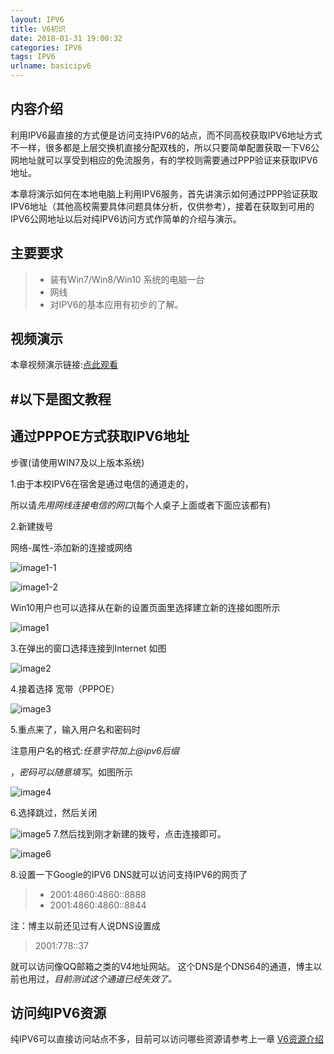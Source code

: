 ```yaml
---
layout: IPV6
title: V6初识
date: 2018-01-31 19:00:32
categories: IPV6
tags: IPV6
urlname: basicipv6
---
```

## 内容介绍
利用IPV6最直接的方式便是访问支持IPV6的站点，而不同高校获取IPV6地址方式不一样，很多都是上层交换机直接分配双栈的，所以只要简单配置获取一下V6公网地址就可以享受到相应的免流服务，有的学校则需要通过PPP验证来获取IPV6地址。

本章将演示如何在本地电脑上利用IPV6服务，首先讲演示如何通过PPP验证获取IPV6地址（其他高校需要具体问题具体分析，仅供参考），接着在获取到可用的IPV6公网地址以后对纯IPV6访问方式作简单的介绍与演示。

## 主要要求
> - 装有Win7/Win8/Win10 系统的电脑一台
> - 网线
> - 对IPV6的基本应用有初步的了解。

## 视频演示
本章视频演示链接:[点此观看](https://youtu.be/P9CM4CA9kJg)

#以下是图文教程
---

## 通过PPPOE方式获取IPV6地址

步骤(请使用WIN7及以上版本系统)

1.由于本校IPV6在宿舍是通过电信的通道走的，

所以请*先用网线连接电信的网口*(每个人桌子上面或者下面应该都有)

2.新建拨号

网络-属性-添加新的连接或网络

![image1-1](1-1.png) 

![image1-2](1-2.png)

Win10用户也可以选择从在新的设置页面里选择建立新的连接如图所示

![image1](1.png)

3.在弹出的窗口选择连接到Internet 如图

![image2](2.png)

4.接着选择 宽带（PPPOE）

![image3](3.png)

5.重点来了，输入用户名和密码时

注意用户名的格式:*任意字符加上@ipv6后缀*

，*密码可以随意填写*。如图所示

![image4](4.png)

6.选择跳过，然后关闭

![image5](5.png)
7.然后找到刚才新建的拨号，点击连接即可。

![image6](6.png)

8.设置一下Google的IPV6 DNS就可以访问支持IPV6的网页了

> - 2001:4860:4860::8888
> - 2001:4860:4860::8844

注：博主以前还见过有人说DNS设置成
 > 2001:778::37 
 
就可以访问像QQ邮箱之类的V4地址网站。
这个DNS是个DNS64的通道，博主以前也用过，*目前测试这个通道已经失效了。*

## 访问纯IPV6资源
纯IPV6可以直接访问站点不多，目前可以访问哪些资源请参考上一章
[V6资源介绍](https://aod321.github.io/post/v6resource/)